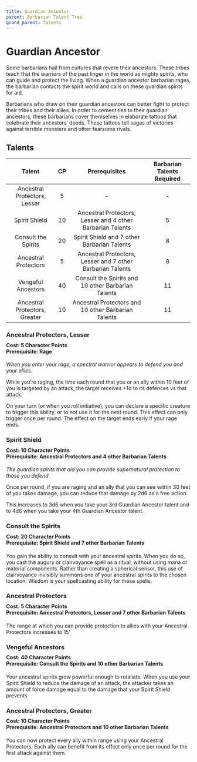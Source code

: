 ```yaml
---
title: Guardian Ancestor
parent: Barbarian Talent Tree
grand_parent: Talents
---
```


# Guardian Ancestor
Some barbarians hail from cultures that revere their ancestors. These tribes teach that the warriors of the past linger in the world as mighty spirits, who can guide and protect the living. When a guardian ancestor barbarian rages, the barbarian contacts the spirit world and calls on these guardian spirits for aid.

Barbarians who draw on their guardian ancestors can better fight to protect their tribes and their allies. In order to cement ties to their guardian ancestors, these barbarians cover themselves in elaborate tattoos that celebrate their ancestors’ deeds. These tattoos tell sagas of victories against terrible monsters and other fearsome rivals.

## Talents

| Talent | CP | Prerequisites | Barbarian Talents Required |
|:------:|:--:|:-------------:|:---------------------:|
| Ancestral Protectors, Lesser | 5 | - | - |
| Spirit Shield | 10 | Ancestral Protectors, Lesser and 4 other Barbarian Talents | 5 |
| Consult the Spirits | 20 | Spirit Shield and 7 other Barbarian Talents | 8 |
| Ancestral Protectors | 5 | Ancestral Protectors, Lesser and 7 other Barbarian Talents | 8 |
| Vengeful Ancestors | 40 | Consult the Spirits and 10 other Barbarian Talents | 11 |
| Ancestral Protectors, Greater | 10 | Ancestral Protectors and 10 other Barbarian Talents | 11 |

### Ancestral Protectors, Lesser

<div style="margin-top:-10px;"></div>

#### **Cost:** 5 Character Points<br>**Prerequisite:** Rage 
*When you enter your rage, a spectral warrior appears to defend you and your allies.*

While you’re raging, the time each round that you or an ally within 10 feet of you is targeted by an attack, the target receives +1d to its defences vs that attack.

On your turn (or when you roll initiative), you can declare a specific creature to trigger this ability, or to not use it for the next round. This effect can only trigger once per round. The effect on the target ends early if your rage ends.

### Spirit Shield

<div style="margin-top:-10px;"></div>

#### **Cost:** 10 Character Points<br>**Prerequisite:** Ancestral Protectors and 4 other Barbarian Talents
*The guardian spirits that aid you can provide supernatural protection to those you defend.*

Once per round, if you are raging and an ally that you can see within 30 feet of you takes damage, you can reduce that damage by 2d6 as a free action.

This increases to 3d6 when you take your 3rd Guardian Ancestor talent and to 4d6 when you take your 4th Guardian Ancestor talent.

### Consult the Spirits

<div style="margin-top:-10px;"></div>

#### **Cost:** 20 Character Points<br>**Prerequisite:** Spirit Shield and 7 other Barbarian Talents
You gain the ability to consult with your ancestral spirits. When you do so, you cast the augury or clairvoyance spell as a ritual, without using mana or material components. Rather than creating a spherical sensor, this use of clairvoyance invisibly summons one of your ancestral spirits to the chosen location. Wisdom is your spellcasting ability for these spells.

### Ancestral Protectors

<div style="margin-top:-10px;"></div>

#### **Cost:** 5 Character Points<br>**Prerequisite:** Ancestral Protectors, Lesser and 7 other Barbarian Talents
The range at which you can provide protection to allies with your Ancestral Protectors increases to 15'

### Vengeful Ancestors

<div style="margin-top:-10px;"></div>

#### **Cost:** 40 Character Points<br>**Prerequisite:** Consult the Spirits and 10 other Barbarian Talents
Your ancestral spirits grow powerful enough to retaliate. When you use your Spirit Shield to reduce the damage of an attack, the attacker takes an amount of force damage equal to the damage that your Spirit Shield prevents.

### Ancestral Protectors, Greater

<div style="margin-top:-10px;"></div>

#### **Cost:** 10 Character Points<br>**Prerequisite:** Ancestral Protectors and 10 other Barbarian Talents
You can now protect every ally within range using your Ancestral Protectors. Each ally can benefit from its effect only once per round for the first attack against them.
